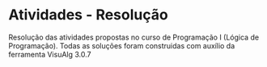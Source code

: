 # Atividades - Resolução
Resolução das atividades propostas no curso de Programação I (Lógica de Programação). Todas as soluções foram construidas com auxílio da ferramenta VisuAlg 3.0.7
